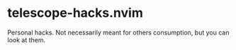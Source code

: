 # telescope-hacks.nvim
Personal hacks. Not necessarily meant for others consumption, but you can look at them.
